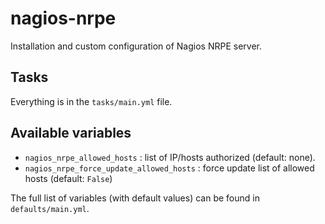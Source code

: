# nagios-nrpe

Installation and custom configuration of Nagios NRPE server.

## Tasks

Everything is in the `tasks/main.yml` file.

## Available variables

* `nagios_nrpe_allowed_hosts` : list of IP/hosts authorized (default: none).
* `nagios_nrpe_force_update_allowed_hosts` : force update list of allowed hosts (default: `False`)

The full list of variables (with default values) can be found in `defaults/main.yml`.
